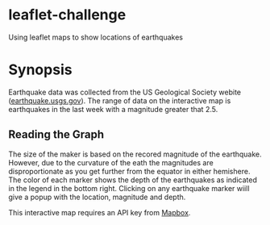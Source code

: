 # leaflet-challenge
Using leaflet maps to show locations of earthquakes

# Synopsis

Earthquake data was collected from the US Geological Society webite (<a href="https://earthquake.usgs.gov/earthquakes/">earthquake.usgs.gov</a>). The range of data on the interactive map is earthquakes in the last week with a magnitude greater that 2.5.

## Reading the Graph

The size of the maker is based on the recored magnitude of the earthquake. However, due to the curvature of the eath the magnitudes are disproportionate as you get further from the equator in either hemishere. The color of each marker shows the depth of the earthquakes as indicated in the legend in the bottom right. Clicking on any earthquake marker wiill give a popup with the location, magnitude and depth.

This interactive map requires an API key from <a href="https://www.mapbox.com/">Mapbox</a>.
